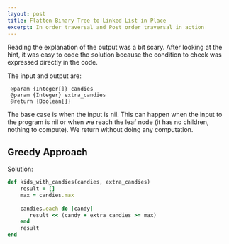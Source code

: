 ```yaml
---
layout: post
title: Flatten Binary Tree to Linked List in Place
excerpt: In order traversal and Post order traversal in action
---
```


Reading the explanation of the output was a bit scary. After looking at the hint, it was easy to code the solution because the condition to check was expressed directly in the code.

The input and output are:

```
 @param {Integer[]} candies
 @param {Integer} extra_candies
 @return {Boolean[]}
```

The base case is when the input is nil. This can happen when the input to the program is nil or when we reach the leaf node (it has no children, nothing to compute). We return without doing any computation.

## Greedy Approach

Solution:

```ruby
def kids_with_candies(candies, extra_candies)
    result = []
    max = candies.max
    
    candies.each do |candy|
       result << (candy + extra_candies >= max) 
    end
    result
end
```
